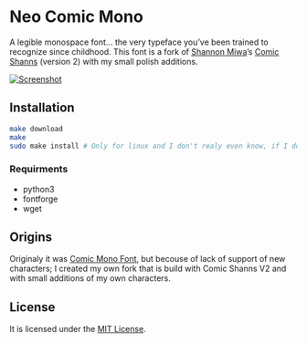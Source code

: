 # Neo Comic Mono
A legible monospace font... the very typeface you’ve been trained to recognize since childhood. This font is a fork of [Shannon Miwa](https://github.com/shannpersand)’s [Comic Shanns](https://github.com/shannpersand/comic-shanns) (version 2) with my small polish additions.

<p class="website-hidden">
  <a href="https://dtinth.github.io/comic-mono-font/">
    <img src="https://repository-images.githubusercontent.com/164606802/cd83d680-894c-11e9-83f7-c353c70df1cb" alt="Screenshot">
  </a>
</p>

## Installation
``` bash
make download
make
sudo make install # Only for linux and I don't realy even know, if I do it "the right way", so good luck.
```

### Requirments
* python3
* fontforge
* wget

## Origins
Originaly it was [Comic Mono Font](https://github.com/dtinth/comic-mono-font), but becouse of lack of support of new characters; I created my own fork that is build with Comic Shanns V2 and with small additions of my own characters.

## License
It is licensed under the [MIT License](LICENSE).
